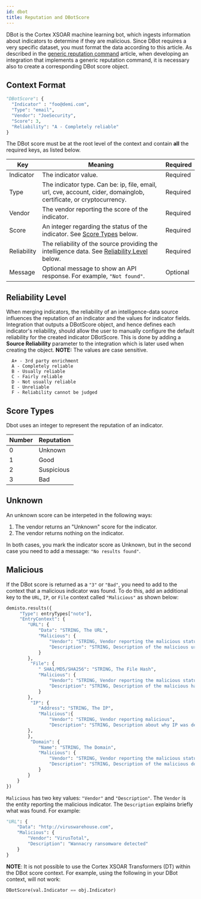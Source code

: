 ```yaml
---
id: dbot
title: Reputation and DBotScore
---
```


DBot is the Cortex XSOAR machine learning bot, which ingests information about indicators to determine if they are malicious. Since DBot requires a very specific dataset, you must format the data according to this article. As described in the [generic reputation command](./generic-commands-reputation#background-and-motivation) article, when developing an integration that implements a generic reputation command, it is necessary also to create a corresponding DBot score object.

## Context Format
```python
"DBotScore": {
  "Indicator" : "foo@demi.com",
  "Type": "email",
  "Vendor": "JoeSecurity",
  "Score": 3,
  "Reliability": "A - Completely reliable"
} 
```

The DBot score must be at the root level of the context and contain **all** the required keys, as listed below.

| Key | Meaning | Required
| --- | --- | --- |
| Indicator | The indicator value. | Required |
| Type | The indicator type. Can be: ip, file, email, url, cve, account, cider, domainglob, certificate, or cryptocurrency. | Required |
| Vendor | The vendor reporting the score of the indicator.| Required |
| Score | An integer regarding the status of the indicator. See [Score Types](#score-types) below.| Required |
| Reliability | The reliability of the source providing the intelligence data. See [Reliability Level](#reliability-level) below.| Required |
| Message | Optional message to show an API response. For example, `"Not found"`. | Optional |

## Reliability Level
When merging indicators, the reliability of an intelligence-data source influences the reputation of an indicator and the values for
indicator fields. Integration that outputs a DBotScore object, and hence defines each indicator's reliability, should allow the user to manually configure the default reliability for the created indicator DBotScore. This is done by adding a **Source Reliability** parameter to the integration which is later used when creating the object.
**NOTE:** The values are case sensitive.

``` 
  A+ - 3rd party enrichment  
  A - Completely reliable 
  B - Usually reliable  
  C - Fairly reliable  
  D - Not usually reliable  
  E - Unreliable  
  F - Reliability cannot be judged  
 ```

## Score Types
Dbot uses an integer to represent the reputation of an indicator.

| Number | Reputation |
| --- | --- |
| 0 | Unknown |
| 1 | Good |
| 2 | Suspicious |
| 3 | Bad |

## Unknown
An unknown score can be interpeted in the following ways: 

1. The vendor returns an "Unknown" score for the indicator.
2. The vendor returns nothing on the indicator.

In both cases, you mark the indicator score as Unknown, but in the second case you need to add a message: `"No results found"`.

## Malicious
If the DBot score is returned as a `"3"` or `"Bad"`, you need to add to the context that a malicious indicator was found. To do this, add an additional key to the `URL`, `IP`, or `File` context called `"Malicious"` as shown below:

```python
demisto.results({
     "Type": entryTypes["note"],
     "EntryContext": {
        "URL": {
            "Data": "STRING, The URL",
            "Malicious": {
                "Vendor": "STRING, Vendor reporting the malicious status",
                "Description": "STRING, Description of the malicious url"
            }
        },
         "File": {
            " SHA1/MD5/SHA256": "STRING, The File Hash",
            "Malicious": {
                "Vendor": "STRING, Vendor reporting the malicious status",
                "Description": "STRING, Description of the malicious hash"
            }
        },
         "IP": {
            "Address": "STRING, The IP",
            "Malicious":{
                "Vendor": "STRING, Vendor reporting malicious",
                "Description": "STRING, Description about why IP was determined malicious"
        },
        },
         "Domain": {
            "Name": "STRING, The Domain",
            "Malicious": {
                "Vendor": "STRING, Vendor reporting the malicious status",
                "Description": "STRING, Description of the malicious domain"
            }
        }
    }
})
```

`Malicious` has two key values: `"Vendor"` and `"Description"`. The `Vendor` is the entity reporting the malicious indicator. The `Description` explains briefly what was found. For example:


```python
"URL": {
    "Data": "http://viruswarehouse.com",
    "Malicious": {
        "Vendor": "VirusTotal",
        "Description": "Wannacry ransomware detected"
    }
}
```

**NOTE**: It is not possible to use the Cortex XSOAR Transformers (DT) within the DBot score context. For example, using the following in your DBot context, will not work:

```python
DBotScore(val.Indicator == obj.Indicator)
```
